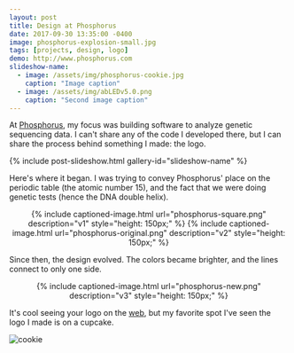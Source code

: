```yaml
---
layout: post
title: Design at Phosphorus
date: 2017-09-30 13:35:00 -0400
image: phosphorus-explosion-small.jpg
tags: [projects, design, logo]
demo: http://www.phosphorus.com
slideshow-name:
  - image: /assets/img/phosphorus-cookie.jpg
    caption: "Image caption"
  - image: /assets/img/abLEDv5.0.png
    caption: "Second image caption"
---
```

At [Phosphorus][phosphorus], my focus was building software to analyze genetic sequencing data. I can't share any of the 
code I developed there, but I can share the process behind something I made: the logo.


{% include post-slideshow.html gallery-id="slideshow-name" %}


Here's where it began. I was trying to convey Phosphorus' place on the periodic table (the atomic number 15), and the 
fact that we were doing genetic tests (hence the DNA double helix).


<div style="text-align: center;">
{% include captioned-image.html url="phosphorus-square.png" description="v1" style="height: 150px;" %}
{% include captioned-image.html url="phosphorus-original.png" description="v2" style="height: 150px;" %}
</div>

Since then, the design evolved. The colors became brighter, and the lines connect to only one side.

<div style="text-align: center;">
{% include captioned-image.html url="phosphorus-new.png" description="v3" style="height: 150px;" %}
</div>

It's cool seeing your logo on the [web][phosphorus], but my favorite spot I've seen the logo I made is on a cupcake.

![cookie]

[cookie]: /assets/img/phosphorus-cookie.jpg "Phosphorus Cookie"
[phosphorus]: http://www.phosphorus.com